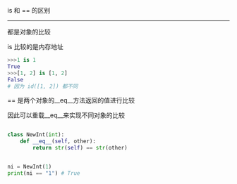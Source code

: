 is 和 == 的区别

---

都是对象的比较

is 比较的是内存地址

```python
>>>1 is 1
True
>>>[1, 2] is [1, 2]
False
# 因为 id([1, 2]) 都不同
```

== 是两个对象的\_\_eq\_\_方法返回的值进行比较

因此可以重载\_\_eq\_\_来实现不同对象的比较

```python

class NewInt(int):
    def __eq__(self, other):
        return str(self) == str(other)


ni = NewInt(1)
print(ni == "1") # True

```


